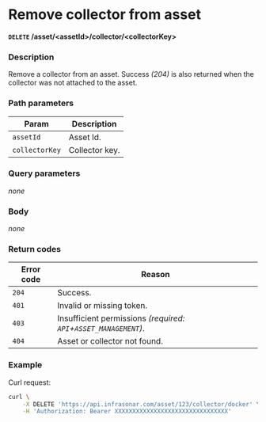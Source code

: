 # Remove collector from asset
**`DELETE` /asset/<assetId\>/collector/<collectorKey\>**

### Description
Remove a collector from an asset. Success _(204)_ is also returned when the collector was not attached to the asset.

### Path parameters
Param               | Description
--------------------|-------------
`assetId`           | Asset Id.
`collectorKey`      | Collector key.

### Query parameters
_none_

### Body
_none_

### Return codes
Error code  | Reason
------------|--------
`204`       | Success.
`401`       | Invalid or missing token.
`403`       | Insufficient permissions _(required: `API`+`ASSET_MANAGEMENT`)_.
`404`       | Asset or collector not found.

### Example
Curl request:
```bash
curl \
    -X DELETE 'https://api.infrasonar.com/asset/123/collector/docker' \
    -H 'Authorization: Bearer XXXXXXXXXXXXXXXXXXXXXXXXXXXXXXXX'
```
